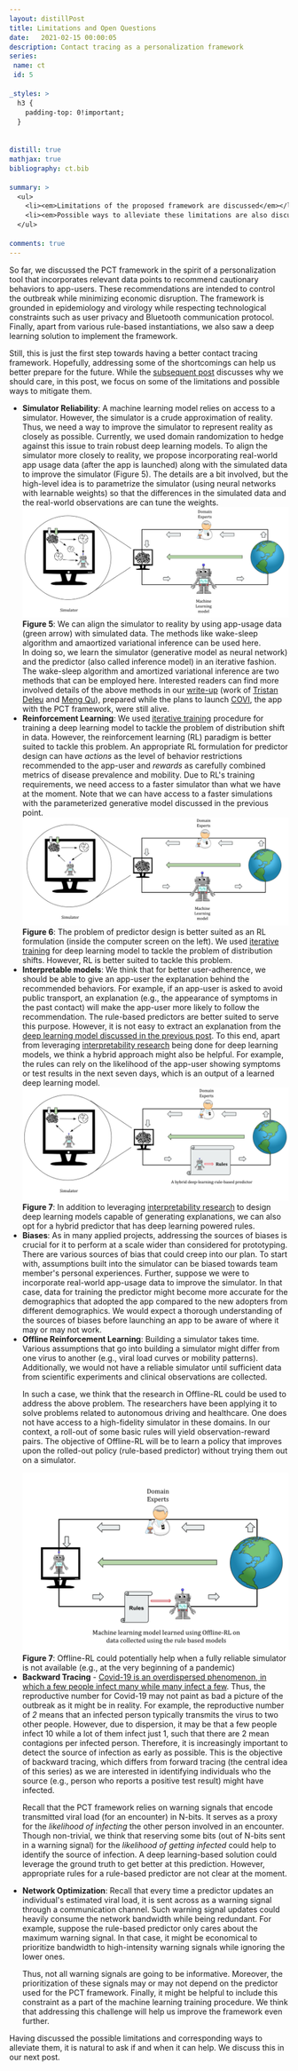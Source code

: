 ```yaml
---
layout: distillPost
title: Limitations and Open Questions
date:   2021-02-15 00:00:05
description: Contact tracing as a personalization framework
series:
 name: ct
 id: 5

_styles: >
  h3 {
    padding-top: 0!important;
  }


distill: true
mathjax: true
bibliography: ct.bib

summary: >
  <ul>
    <li><em>Limitations of the proposed framework are discussed</em></li>
    <li><em>Possible ways to alleviate these limitations are also discussed</em></li>
  </ul>

comments: true
---
```

So far, we discussed the PCT framework in the spirit of a personalization tool that incorporates relevant data points to recommend cautionary behaviors to app-users.
These recommendations are intended to control the outbreak while minimizing economic disruption.
The framework is grounded in epidemiology and virology while respecting technological constraints such as user privacy and Bluetooth communication protocol.
Finally, apart from various rule-based instantiations, we also saw a deep learning solution to implement the framework.

Still, this is just the first step towards having a better contact tracing framework.
Hopefully, addressing some of the shortcomings can help us better prepare for the future.
While the <a href="/blog/2021/ct-6/">subsequent post</a> discusses why we should care, in this post, we focus on some of the limitations and possible ways to mitigate them.

<ul>
    <li><strong>Simulator Reliability</strong>: A machine learning model relies on access to a simulator.
However, the simulator is a  crude approximation of reality.
Thus, we need a way to improve the simulator to represent reality as closely as possible.
Currently, we used domain randomization<d-cite key="tobin2017domain"></d-cite> to hedge against this issue to train robust deep learning models.
To align the simulator more closely to reality, we propose incorporating real-world app usage data (after the app is launched) along with the simulated data to improve the simulator (Figure 5).
The details are a bit involved, but the high-level idea is to parametrize the simulator (using neural networks with learnable weights) so that the differences in the simulated data and the real-world observations are can tune the weights.
<div class="row mt-3" markdown="0">
  <div class="col mt-3 mt-md-0">
    <img class="img-fluid rounded z-depth-1" src="/images/blog/ct/step3.png">
  </div>
	<div class="caption" markdown="0">
		<strong>Figure 5</strong>: We can align the simulator to reality by using app-usage data (green arrow) with simulated data. The methods like wake-sleep algorithm<d-cite key="hinton1995wake"></d-cite> and amaortized variational inference<d-cite key="kingma2013auto"></d-cite> can be used here.
	</div>
</div>
In doing so, we learn the simulator (generative model as neural network) and the predictor (also called inference model) in an iterative fashion.
The wake-sleep algorithm<d-cite key="hinton1995wake"></d-cite> and amortized variational inference<d-cite key="kingma2013auto"></d-cite> are two methods that can be employed here.
Interested readers can find more involved details of the above methods in our <a href="/data/blog/sim-real.pdf" target='_blank'>write-up</a> (work of <a href="https://mila.quebec/en/person/tristan-deleu/">Tristan Deleu</a> and <a href="https://mila.quebec/en/person/meng-qu/">Meng Qu</a>), prepared while the plans to launch <a href="https://mila.quebec/en/covi-protecting-the-health-and-privacy-of-canadians/">COVI</a>, the app with the PCT framework, were still alive.
</li>
    <li><strong>Reinforcement Learning</strong>: We used <a href="/blog/2021/ct-4/#deep-learning-for-pct">iterative training</a> procedure for training a deep learning model to tackle the problem of distribution shift in data.
However, the reinforcement learning (RL) paradigm is better suited to tackle this problem.
An appropriate RL formulation for predictor design can have <em>actions</em> as the level of behavior restrictions recommended to the app-user and <em>rewards</em> as carefully combined metrics of disease prevalence and mobility.
Due to RL's training requirements, we need access to a faster simulator than what we have at the moment.
Note that we can have access to a faster simulations with the parameterized generative model discussed in the previous point.
<div class="row mt-3" markdown="0">
  <div class="col mt-3 mt-md-0">
    <img class="img-fluid rounded z-depth-1" src="/images/blog/ct/step4.png">
  </div>
	<div class="caption" markdown="0">
		<strong>Figure 6</strong>: The problem of predictor design is better suited as an RL formulation (inside the computer screen on the left). We used <a href="/blog/2021/ct-4/#deep-learning-for-pct">iterative training</a> for deep learning model to tackle the problem of distribution shifts. However, RL is better suited to tackle this problem.
	</div>
</div>
</li>
    <li><strong>Interpretable models</strong>: We think that for better user-adherence, we should be able to give an app-user the explanation behind the recommended behaviors.
For example, if an app-user is asked to avoid public transport, an explanation (e.g., the appearance of symptoms in the past contact) will make the app-user more likely to follow the recommendation.
The rule-based predictors are better suited to serve this purpose.
However, it is not easy to extract an explanation from the <a href="/blog/2021/ct-4/">deep learning model discussed in the previous post</a>.
To this end, apart from leveraging <a href="https://explainml-tutorial.github.io/">interpretability research</a><d-cite key="gilpin2018explaining"></d-cite><d-cite key="murdoch2019interpretable"></d-cite><d-cite key="rudin2019stop"></d-cite> being done for deep learning models, we think a hybrid approach might also be helpful.
For example, the rules can rely on the likelihood of the app-user showing symptoms or test results in the next seven days, which is an output of a learned deep learning model.
<div class="row mt-3" markdown="0">
  <div class="col mt-3 mt-md-0">
    <img class="img-fluid rounded z-depth-1" src="/images/blog/ct/step6.png">
  </div>
	<div class="caption" markdown="0">
		<strong>Figure 7</strong>: In addition to leveraging <a href="https://explainml-tutorial.github.io/">interpretability research</a><d-cite key="gilpin2018explaining"></d-cite><d-cite key="murdoch2019interpretable"></d-cite><d-cite key="rudin2019stop"></d-cite> to design deep learning models capable of generating explanations, we can also opt for a hybrid predictor that has deep learning powered rules.
	</div>
</div>
</li>
    <li><strong>Biases</strong>: As in many applied projects, addressing the sources of biases is crucial for it to perform at a scale wider than considered for prototyping.
There are various sources of bias that could creep into our plan.
To start with, assumptions built into the simulator can be biased towards team member's personal experiences.
Further, suppose we were to incorporate real-world app-usage data to improve the simulator.
In that case, data for training the predictor might become more accurate for the demographics that adopted the app compared to the new adopters from different demographics.
We would expect a thorough understanding of the sources of biases before launching an app to be aware of where it may or may not work.
</li>
    <li><strong>Offline Reinforcement Learning</strong>: Building a simulator takes time.
Various assumptions that go into building a simulator might differ from one virus to another (e.g., viral load curves or mobility patterns).
Additionally, we would not have a reliable simulator until sufficient data from scientific experiments and clinical observations are collected.

In such a case, we think that the research in Offline-RL<d-cite key="levine2020offline"></d-cite> could be used to address the above problem.
The researchers have been applying it to solve problems related to autonomous driving and healthcare.
One does not have access to a high-fidelity simulator in these domains.
In our context, a roll-out of some basic rules will yield observation-reward pairs.
The objective of Offline-RL will be to learn a policy that improves upon the rolled-out policy (rule-based predictor) without trying them out on a simulator.
<div class="row mt-3" markdown="0">
  <div class="col mt-3 mt-md-0">
    <img class="img-fluid rounded z-depth-1" src="/images/blog/ct/step7.png">
  </div>
	<div class="caption" markdown="0">
		<strong>Figure 7</strong>: Offline-RL<d-cite key="levine2020offline"></d-cite> could potentially help when a fully reliable simulator is not available (e.g., at the very beginning of a pandemic)
	</div>
</div>
</li>
    <li><strong>Backward Tracing</strong> - <a href="https://www.theatlantic.com/health/archive/2020/09/k-overlooked-variable-driving-pandemic/616548/">Covid-19 is an overdispersed phenomenon, in which a few people infect many while many infect a few</a>.
    Thus, the reproductive number for Covid-19 may not paint as bad a picture of the outbreak as it might be in reality.
    For example, the reproductive number of <em>2</em> means that an infected person typically transmits the virus to two other people.
    However, due to dispersion, it may be that a few people infect 10 while a lot of them infect just 1, such that there are 2 mean contagions per infected person.
    Therefore, it is increasingly important to detect the source of infection as early as possible.
This is the objective of backward tracing, which differs from forward tracing (the central idea of this series) as we are interested in identifying individuals who the source (e.g., person who reports a positive test result) might have infected.

Recall that the PCT framework relies on warning signals that encode transmitted viral load (for an encounter) in N-bits.
It serves as a proxy for the <em>likelihood of infecting</em> the other person involved in an encounter.
Though non-trivial, we think that reserving some bits (out of N-bits sent in a warning signal) for the <em>likelihood of getting infected</em> could help to identify the source of infection.
A deep learning-based solution could leverage the ground truth to get better at this prediction.
However, appropriate rules for a rule-based predictor are not clear at the moment.
</li>
<li><strong>Network Optimization</strong>:
Recall that every time a predictor updates an individual's estimated viral load, it is sent across as a warning signal through a communication channel.
Such warning signal updates could heavily consume the network bandwidth while being redundant.
For example, suppose the rule-based predictor only cares about the maximum warning signal.
In that case, it might be economical to prioritize bandwidth to high-intensity warning signals while ignoring the lower ones.

Thus, not all warning signals are going to be informative.
Moreover, the prioritization of these signals may or may not depend on the predictor used for the PCT framework.
Finally, it might be helpful to include this constraint as a part of the machine learning training procedure.
We think that addressing this challenge will help us improve the framework even further.
</li>
</ul>

Having discussed the possible limitations and corresponding ways to alleviate them, it is natural to ask if and when it can help.
We discuss this in our next post.
